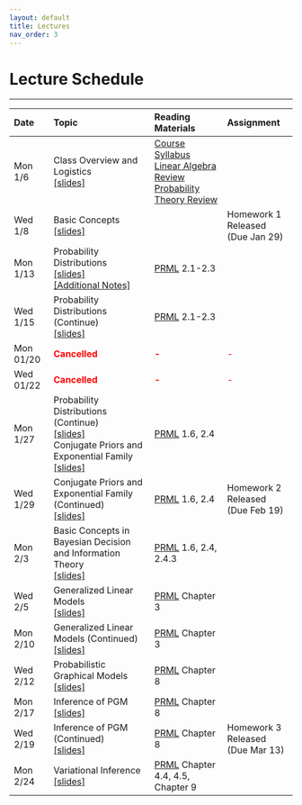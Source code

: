 ```yaml
---
layout: default
title: Lectures
nav_order: 3
---
```

# Lecture Schedule

---

<div class="code-example" markdown="1">

| Date           | Topic                                                         |  Reading Materials                                   | Assignment        |
|:---------------|:--------------------------------------------------------------|:-----------------------------------------------------|:------------------|
| Mon 1/6   | Class Overview and Logistics<br/> [[slides]](../../assets/files/lecs/lec1_intro.pdf) | [Course Syllabus](../../assets/files/syllabus-cis5930-spring25.pdf) <br/> [Linear Algebra Review](https://cs229.stanford.edu/section/cs229-linalg.pdf) <br/> [Probability Theory Review](https://cs229.stanford.edu/section/cs229-prob.pdf) |     |
| Wed 1/8   | Basic Concepts<br/> [[slides]](../../assets/files/lecs/lec2_concepts.pdf) |  |   Homework 1 Released <br/> (Due Jan 29)  |
| Mon 1/13   | Probability Distributions<br/> [[slides]](../../assets/files/lecs/lec3_probability_distributions.pdf) <br/> [[Additional Notes]](../../assets/files/notes/Lec3-note.pdf) | [PRML](https://www.microsoft.com/en-us/research/uploads/prod/2006/01/Bishop-Pattern-Recognition-and-Machine-Learning-2006.pdf) 2.1-2.3  |   |
| Wed 1/15   | Probability Distributions (Continue)<br/> [[slides]](../../assets/files/lecs/lec3_probability_distributions.pdf) | [PRML](https://www.microsoft.com/en-us/research/uploads/prod/2006/01/Bishop-Pattern-Recognition-and-Machine-Learning-2006.pdf) 2.1-2.3  |   |
| Mon 01/20|  <b><span style="color:red">Cancelled</span></b> | <b><span style="color:red">-</span></b> | <span style="color:red">-</span> |
| Wed 01/22|  <b><span style="color:red">Cancelled</span></b> | <b><span style="color:red">-</span></b> | <span style="color:red">-</span> |
| Mon 1/27  | Probability Distributions (Continue)<br/> [[slides]](../../assets/files/lecs/lec3_probability_distributions.pdf) <br/>Conjugate Priors and Exponential Family<br/> [[slides]](../../assets/files/lecs/lec4_conjugate.pdf) | [PRML](https://www.microsoft.com/en-us/research/uploads/prod/2006/01/Bishop-Pattern-Recognition-and-Machine-Learning-2006.pdf) 1.6, 2.4  |   |
| Wed 1/29  | Conjugate Priors and Exponential Family (Continued)<br/> [[slides]](../../assets/files/lecs/lec4_conjugate.pdf) | [PRML](https://www.microsoft.com/en-us/research/uploads/prod/2006/01/Bishop-Pattern-Recognition-and-Machine-Learning-2006.pdf) 1.6, 2.4  |  Homework 2 Released <br/> (Due Feb 19) |
| Mon 2/3  | Basic Concepts in Bayesian Decision and Information Theory<br/> [[slides]](../../assets/files/lecs/lec5_decision_information.pdf) | [PRML](https://www.microsoft.com/en-us/research/uploads/prod/2006/01/Bishop-Pattern-Recognition-and-Machine-Learning-2006.pdf) 1.6, 2.4, 2.4.3  |   |
| Wed 2/5  | Generalized Linear Models<br/> [[slides]](../../assets/files/lecs/lec6_generalized_linear.pdf) | [PRML](https://www.microsoft.com/en-us/research/uploads/prod/2006/01/Bishop-Pattern-Recognition-and-Machine-Learning-2006.pdf) Chapter 3  |   |
| Mon 2/10  | Generalized Linear Models (Continued)<br/> [[slides]](../../assets/files/lecs/lec6_generalized_linear.pdf) | [PRML](https://www.microsoft.com/en-us/research/uploads/prod/2006/01/Bishop-Pattern-Recognition-and-Machine-Learning-2006.pdf) Chapter 3  |   |
| Wed 2/12  | Probabilistic Graphical Models<br/> [[slides]](../../assets/files/lecs/lec7_graphical.pdf) | [PRML](https://www.microsoft.com/en-us/research/uploads/prod/2006/01/Bishop-Pattern-Recognition-and-Machine-Learning-2006.pdf) Chapter 8  |   |
| Mon 2/17  | Inference of PGM<br/> [[slides]](../../assets/files/lecs/lec8_graphic_inference.pdf) | [PRML](https://www.microsoft.com/en-us/research/uploads/prod/2006/01/Bishop-Pattern-Recognition-and-Machine-Learning-2006.pdf) Chapter 8  |   |
| Wed 2/19  | Inference of PGM (Continued)<br/> [[slides]](../../assets/files/lecs/lec8_graphic_inference.pdf) | [PRML](https://www.microsoft.com/en-us/research/uploads/prod/2006/01/Bishop-Pattern-Recognition-and-Machine-Learning-2006.pdf) Chapter 8  | Homework 3 Released <br/> (Due Mar 13)  |
| Mon 2/24  | Variational Inference<br/> [[slides]](../../assets/files/lecs/lec9_vi.pdf) | [PRML](https://www.microsoft.com/en-us/research/uploads/prod/2006/01/Bishop-Pattern-Recognition-and-Machine-Learning-2006.pdf) Chapter 4.4, 4.5, Chapter 9  |   |

</div>
<!-- 
<div class="code-example" markdown="1">

| Date           | Topic                                                         |  Reading Materials                                   | Assignment        |
|:---------------|:--------------------------------------------------------------|:-----------------------------------------------------|:------------------|
| Mon 8/26   | Class Overview and Logistics<br/> [[slides]](../../assets/files/lecs/lec1_course_info.pdf) | [Course Syllabus](../../assets/files/syllabus-cop3363-fall24.pdf) |     |
| Wed 8/28   | Introduction to Programming<br/> [[slides]](../../assets/files/lecs/lec2_intro_to_program.pdf) <br/> Basic Unix Commans<br/> [[slides]](../../assets/files/lecs/lec2_basic_unix_commands.pdf) |       |     |
| Mon 09/02  |  <b><span style="color:red">Labor Day (No Class)</span></b> | <b><span style="color:red">-</span></b> | <span style="color:red">-</span> |
| Wed 09/04   | C++ Basics [[slides]](../../assets/files/lecs/lec4_cpp_basics.pdf) [[code]](https://github.com/cop3363fall2024/cop3363fall2024demos/tree/main/lec4) |       |     |
| Mon 09/09   | C++ Operators [[slides]](../../assets/files/lecs/lec5_cpp_operators.pdf) |       |  Homework 1 Released <br/> (Due Sep 23)   |
| Wed 09/11   | Unix Commands - part2 <br/> [[slides]](../../assets/files/lecs/lec6_unix_commands_part2.pdf) <br/> [[exercise code]](https://github.com/cop3363fall2024/cop3363fall2024demos/blob/main/lec6/payments.cpp)|   *Vim* Tutorial <br/>[[slides]](../../assets/files/vimGuide.pdf)    |    |
| Mon 09/16   | Control Flow [[slides]](../../assets/files/lecs/lec7_control_flow.pdf) |       |     |
| Wed 09/18   | Loops [[slides]](../../assets/files/lecs/lec8_loops.pdf) <br/> [[exercise code]](https://github.com/cop3363fall2024/cop3363fall2024demos/blob/main/lec8/rec.cpp) |       |     |
| Mon 09/23   | Functions [[slides]](../../assets/files/lecs/lec9_functions.pdf)  |    Problem Decompsition <br/>[[slides]](../../assets/files/lecs/problem_decomp.pdf)   |  <b><span style="color:red">*Homework 1 Due Tonight!*</span></b> <br/>Homework 2 Released (Due Oct 7) |
| Wed 09/25|  <b><span style="color:red">Cancelled</span></b> | <b><span style="color:red">-</span></b> | <span style="color:red">-</span> |
| Mon 09/30   | Unix Part3 [[slides]](../../assets/files/lecs/lec10.pdf)  |      |  |
| Wed 10/02   | Advanced Functions [[slides]](../../assets/files/lecs/lec11.pdf) <br/> [[exercise code]](https://github.com/cop3363fall2024/cop3363fall2024demos/blob/main/lec11/pi.cpp) |      |  |
| Mon 10/07   | Recursion [[slides]](../../assets/files/lecs/lec12_recursive.pdf) <br/> Arrays [[slides]](../../assets/files/lecs/lec12_arrays.pdf) |      |  <b><span style="color:red">*Homework 2 Due Tonight!*</span></b> <br/>Homework 3 Released (Due Oct 21) |
| Wed 10/09   | C-string [[slides]](../../assets/files/lecs/lec13_c_string.pdf)  |      |   |
| Mon 10/14  |  <b><span style="color:blue">Midterm Exam</span></b> |  |  |
| Wed 10/16   | String-Objects [[slides]](../../assets/files/lecs/lec14_string_objects.pdf) <br/> Exercise [[starter code]](../../assets/files/code/bubble.cpp) <br/> Exercise [[soln]](https://github.com/cop3363fall2024/cop3363fall2024demos/blob/main/lec14/bubble.cpp) |      |  |
| Mon 10/21   | Pointers [[slides]](../../assets/files/lecs/lec15_pointers.pdf)  |      | <b><span style="color:red">*Homework 3 Due Tonight!*</span></b> <br/>Homework 4 Released (Due Nov 4) |
| Wed 10/23   | Pointers [[slides]](../../assets/files/lecs/lec15_pointers.pdf) <br/> Exercise [[starter code]](../../assets/files/code/subsum.cpp) <br/> Exercise [[soln]](https://github.com/cop3363fall2024/cop3363fall2024demos/blob/main/lec15/subsum.cpp) |      | |
| Mon 10/28  |  <b><span style="color:blue">Midterm Exam Walkthrough</span></b> |  |  |
| Wed 10/30   | Dynamic Memory Allocation [[slides]](../../assets/files/lecs/lec16_dynamic_memory.pdf) |      | |
| Mon 11/4   | Shell Script - Part I [[slides]](../../assets/files/lecs/lec17_shell_script_part1.pdf) |      | <b><span style="color:red">*Homework 4 Due Tonight!*</span></b> <br/>Homework 5 Released (Due Nov 18) |
| Wed 11/6   | Progress Management [[slides]](../../assets/files/lecs/lec18_process_management.pdf) |      | |
| Mon 11/11   | <b><span style="color:red">Veterans Day (No Class)</span></b> | <b><span style="color:red">-</span></b> | <span style="color:red">-</span> |
| Wed 11/13   | Structures [[slides]](../../assets/files/lecs/lec19_struct.pdf) |      | |
| Mon 11/18   | File Operations [[slides]](../../assets/files/lecs/lec20_files.pdf) |      | <b><span style="color:red">*Homework 5 Due Tonight!*</span></b> <br/>Homework 6 Released (Due Dec 2) |
| Wed 11/20   | Shell Script - Part II [[slides]](../../assets/files/lecs/lec21_shell_script_part2.pdf) |      | |
| Mon 11/25   | Final Review [[slides]](../../assets/files/lecs/lec22_final_review.pdf) |      |  |
| Wed 11/27   | <b><span style="color:red"> Thanksgiving Holidays  (No Class)</span></b> | <b><span style="color:red">-</span></b> | <span style="color:red">-</span> |
| Mon 12/2   | <b><span style="color:red"> Cancelled (No Class)</span></b> | <b><span style="color:red">-</span></b> | <b><span style="color:red">*Homework 6 Due Tonight!*</span></b> |
| Wed 12/4   | Q&A Session|  | |
| Mon 12/9   | <b><span style="color:blue">Final Exam</span></b> |  | |

</div> -->


